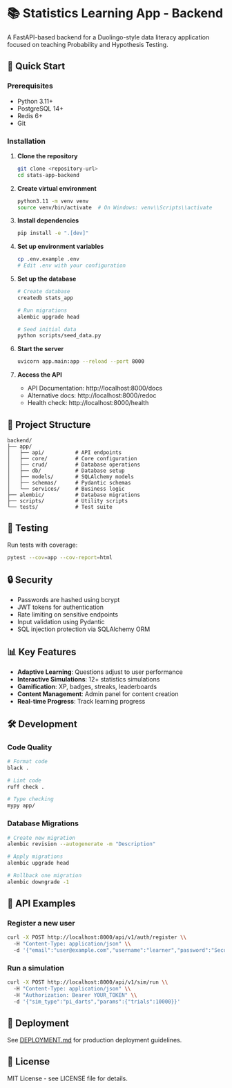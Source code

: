 # 📚 Statistics Learning App - Backend

A FastAPI-based backend for a Duolingo-style data literacy application focused on teaching Probability and Hypothesis Testing.

## 🚀 Quick Start

### Prerequisites
- Python 3.11+
- PostgreSQL 14+
- Redis 6+
- Git

### Installation

1. **Clone the repository**
   ```bash
   git clone <repository-url>
   cd stats-app-backend
   ```

2. **Create virtual environment**
   ```bash
   python3.11 -m venv venv
   source venv/bin/activate  # On Windows: venv\\Scripts\\activate
   ```

3. **Install dependencies**
   ```bash
   pip install -e ".[dev]"
   ```

4. **Set up environment variables**
   ```bash
   cp .env.example .env
   # Edit .env with your configuration
   ```

5. **Set up the database**
   ```bash
   # Create database
   createdb stats_app

   # Run migrations
   alembic upgrade head

   # Seed initial data
   python scripts/seed_data.py
   ```

6. **Start the server**
   ```bash
   uvicorn app.main:app --reload --port 8000
   ```

7. **Access the API**
   - API Documentation: http://localhost:8000/docs
   - Alternative docs: http://localhost:8000/redoc
   - Health check: http://localhost:8000/health

## 📁 Project Structure

```
backend/
├── app/
│   ├── api/          # API endpoints
│   ├── core/         # Core configuration
│   ├── crud/         # Database operations
│   ├── db/           # Database setup
│   ├── models/       # SQLAlchemy models
│   ├── schemas/      # Pydantic schemas
│   └── services/     # Business logic
├── alembic/          # Database migrations
├── scripts/          # Utility scripts
└── tests/            # Test suite
```

## 🧪 Testing

Run tests with coverage:
```bash
pytest --cov=app --cov-report=html
```

## 🔒 Security

- Passwords are hashed using bcrypt
- JWT tokens for authentication
- Rate limiting on sensitive endpoints
- Input validation using Pydantic
- SQL injection protection via SQLAlchemy ORM

## 📊 Key Features

- **Adaptive Learning**: Questions adjust to user performance
- **Interactive Simulations**: 12+ statistics simulations
- **Gamification**: XP, badges, streaks, leaderboards
- **Content Management**: Admin panel for content creation
- **Real-time Progress**: Track learning progress

## 🛠 Development

### Code Quality
```bash
# Format code
black .

# Lint code
ruff check .

# Type checking
mypy app/
```

### Database Migrations
```bash
# Create new migration
alembic revision --autogenerate -m "Description"

# Apply migrations
alembic upgrade head

# Rollback one migration
alembic downgrade -1
```

## 📝 API Examples

### Register a new user
```bash
curl -X POST http://localhost:8000/api/v1/auth/register \\
  -H "Content-Type: application/json" \\
  -d '{"email":"user@example.com","username":"learner","password":"SecurePass123!"}'
```

### Run a simulation
```bash
curl -X POST http://localhost:8000/api/v1/sim/run \\
  -H "Content-Type: application/json" \\
  -H "Authorization: Bearer YOUR_TOKEN" \\
  -d '{"sim_type":"pi_darts","params":{"trials":10000}}'
```

## 🚀 Deployment

See [DEPLOYMENT.md](docs/DEPLOYMENT.md) for production deployment guidelines.

## 📄 License

MIT License - see LICENSE file for details.

